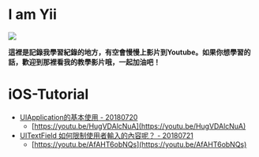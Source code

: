 I am Yii
================

![](http://123.240.119.183/github/yii.jpg)

**這裡是記錄我學習紀錄的地方，有空會慢慢上影片到Youtube。如果你想學習的話，歡迎到那裡看我的教學影片哦，一起加油吧！**

iOS-Tutorial
================

*   [UIApplication的基本使用 - 20180720](https://github.com/chyiiiiiiiiiiii/iOS-Tutorial/tree/master/UIApplication)
    *   [https://youtu.be/HugVDAlcNuA](https://youtu.be/HugVDAlcNuA)
*   [UITextField 如何限制使用者輸入的內容呢？ - 20180721](https://github.com/chyiiiiiiiiiiii/iOS-Tutorial/tree/master/TextField)
    *   [https://youtu.be/AfAHT6obNQs](https://youtu.be/AfAHT6obNQs)


